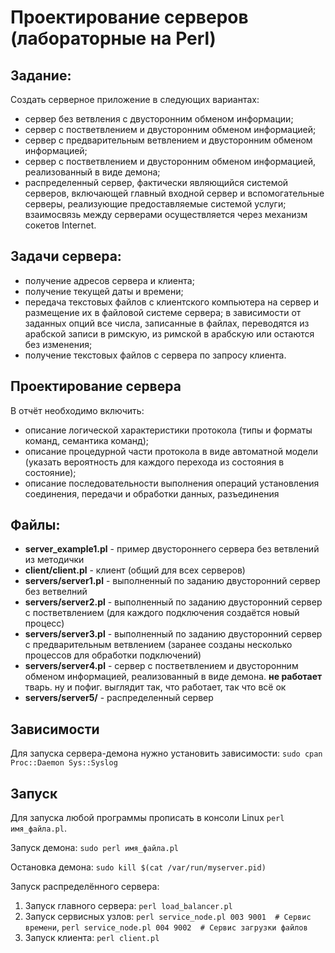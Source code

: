 # Проектирование серверов (лабораторные на Perl)

## Задание:

Создать серверное приложение в следующих вариантах:
- сервер без ветвления с двусторонним обменом информации;
- сервер с постветвлением и двусторонним обменом информацией;
- сервер с предварительным ветвлением и двусторонним обменом информацией;
- сервер с постветвлением и двусторонним обменом информацией, реализованный в виде демона;
- распределенный сервер, фактически являющийся системой серверов, включающей главный входной сервер и вспомогательные серверы, реализующие предоставляемые системой услуги; взаимосвязь между серверами осуществляется через механизм сокетов Internet.

## Задачи сервера:

- получение адресов сервера и клиента;
- получение текущей даты и времени;
- передача текстовых файлов с клиентского компьютера на сервер и размещение их в файловой системе сервера; в зависимости от заданных опций все числа, записанные в файлах, переводятся из арабской записи в римскую, из римской в арабскую или остаются без изменения;
- получение текстовых файлов с сервера по запросу клиента.

## Проектирование сервера

В отчёт необходимо включить:

- описание логической характеристики протокола (типы и форматы команд, семантика команд);
- описание процедурной части протокола в виде автоматной модели (указать вероятность для каждого перехода из состояния в состояние);
- описание последовательности выполнения операций установления соединения, передачи и обработки данных, разъединения


## Файлы:

- **server_example1.pl** - пример двустороннего сервера без ветвлений из методички
- **client/client.pl** - клиент (общий для всех серверов)
- **servers/server1.pl** - выполненный по заданию двусторонний сервер без ветвелний
- **servers/server2.pl** - выполненный по заданию двусторонний сервер с постветвлением (для каждого подключения создаётся новый процесс)
- **servers/server3.pl** - выполненный по заданию двусторонний сервер с предварительным ветвлением (заранее созданы несколько процессов для обработки подключений)
- **servers/server4.pl** - сервер с постветвлением и двусторонним обменом информацией, реализованный в виде демона. **не работает** тварь. ну и пофиг. выглядит так, что работает, так что всё ок
- **servers/server5/** - распределенный сервер

## Зависимости

Для запуска сервера-демона нужно установить зависимости: `sudo cpan Proc::Daemon Sys::Syslog`

## Запуск

Для запуска любой программы прописать в консоли Linux `perl имя_файла.pl`.

Запуск демона: `sudo perl имя_файла.pl`

Остановка демона: `sudo kill $(cat /var/run/myserver.pid)`

Запуск распределённого сервера:
1. Запуск главного сервера: `perl load_balancer.pl`
2. Запуск сервисных узлов: `perl service_node.pl 003 9001  # Сервис времени`, `perl service_node.pl 004 9002  # Сервис загрузки файлов`
3. Запуск клиента: `perl client.pl`
